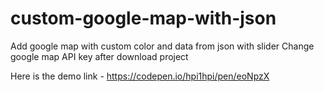 # custom-google-map-with-json
Add google map with custom color and data from json with slider
Change google map API key after download project 

<script src="https://maps.googleapis.com/maps/api/js?key="Add API KEY"&callback=initMap" async defer></script>


Here is the demo link - https://codepen.io/hpi1hpi/pen/eoNpzX
